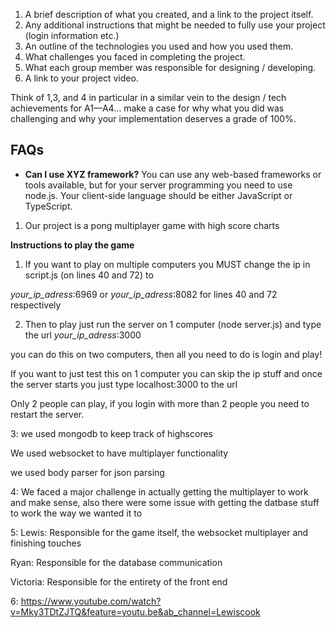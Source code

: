 

1. A brief description of what you created, and a link to the project itself.
2. Any additional instructions that might be needed to fully use your project (login information etc.)
3. An outline of the technologies you used and how you used them.
4. What challenges you faced in completing the project.
5. What each group member was responsible for designing / developing.
6. A link to your project video.

Think of 1,3, and 4 in particular in a similar vein to the design / tech achievements for A1—A4… make a case for why what you did was challenging and why your implementation deserves a grade of 100%.

## FAQs

- **Can I use XYZ framework?** You can use any web-based frameworks or tools available, but for your server programming you need to use node.js. Your client-side language should be either JavaScript or TypeScript.

1. Our project is a pong multiplayer game with high score charts


**Instructions to play the game**

1. If you want to play on multiple computers you MUST change the ip in script.js (on lines 40 and 72) to

*your_ip_adress*:6969 or *your_ip_adress*:8082 for lines 40 and 72 respectively

2. Then to play just run the server on 1 computer (node server.js) and type the url *your_ip_adress*:3000

you can do this on two computers, then all you need to do is login and play!

If you want to just test this on 1 computer you can skip the ip stuff and once the server starts you just type localhost:3000 to the url



Only 2 people can play, if you login with more than 2 people you need to restart the server.


3: we used mongodb to keep track of highscores

We used websocket to have multiplayer functionality

we used body parser for json parsing


4: We faced a major challenge in actually getting the multiplayer to work and make sense, also there were some issue with 
getting the datbase stuff to work the way we wanted it to

5: Lewis: Responsible for the game itself, the websocket multiplayer and finishing touches

Ryan: Responsible for the database communication

Victoria: Responsible for the entirety of the front end

6: https://www.youtube.com/watch?v=Mky3TDtZJTQ&feature=youtu.be&ab_channel=Lewiscook